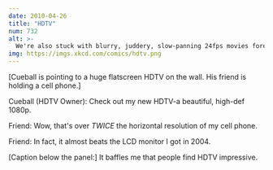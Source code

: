 ```yaml
---
date: 2010-04-26
title: "HDTV"
num: 732
alt: >-
  We're also stuck with blurry, juddery, slow-panning 24fps movies forever because (thanks to 60fps home video) people associate high framerates with camcorders and cheap sitcoms, and thus think good framerates look fake.
img: https://imgs.xkcd.com/comics/hdtv.png
---
```

[Cueball is pointing to a huge flatscreen HDTV on the wall. His friend is holding a cell phone.]

Cueball (HDTV Owner): Check out my new HDTV-a beautiful, high-def 1080p.

Friend: Wow, that's over *TWICE* the horizontal resolution of my cell phone.

Friend: In fact, it almost beats the LCD monitor I got in 2004.

[Caption below the panel:] It baffles me that people find HDTV impressive.